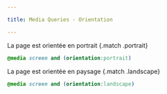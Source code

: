 ```yaml
---

title: Media Queries - Orientation

---
```


La page est orientée en portrait
{.match .portrait}

```css
@media screen and (orientation:portrait)
```

La page est orientée en paysage
{.match .landscape}

```css
@media screen and (orientation:landscape)
```

<style>
  .match:after {
    background-color:#3ed124;
    color: white;
    padding: 2px 5px;
    margin-left:6px;
    content: "\2713";
    display: none;
  }

  @media screen and (orientation:portrait) {
    .portrait:after { display: initial }
  }

  @media screen and (orientation:landscape) {
    .landscape:after { display: initial }
  }
</style>
